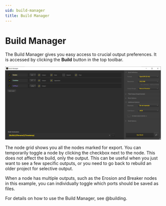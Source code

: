 ```yaml
---
uid: build-manager
title: Build Manager
---
```


# Build Manager

The Build Manager gives you easy access to crucial output preferences. It is accessed by clicking the **Build** button in the top toolbar.

![Mark for export](/images/ui/Build-Manager.png)

The node grid shows you all the nodes marked for export. You can temporarily toggle a node by clicking the checkbox next to the node. This does not affect the build, only the output. This can be useful when you just want to see a few specific outputs, or you need to go back to rebuild an older project for selective output.

When a node has multiple outputs, such as the Erosion and Breaker nodes in this example, you can individually toggle which ports should be saved as files.

For details on how to use the Build Manager, see @building.
